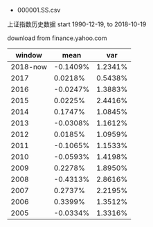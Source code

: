 - 000001.SS.csv

上证指数历史数据
start 1990-12-19, to 2018-10-19

download from finance.yahoo.com

| window   | mean     | var     |
|----------|----------|---------|
| 2018-now | -0.1409% | 1.2341% |
| 2017     | 0.0218%  | 0.5438% |
| 2016     | -0.0247% | 1.3883% |
| 2015     | 0.0225%  | 2.4416% |
| 2014     | 0.1747%  | 1.0845% |
| 2013     | -0.0308% | 1.1612% |
| 2012     | 0.0185%  | 1.0959% |
| 2011     | -0.1065% | 1.1533% |
| 2010     | -0.0593% | 1.4198% |
| 2009     | 0.2278%  | 1.8950% |
| 2008     | -0.4313% | 2.8616% |
| 2007     | 0.2737%  | 2.2195% |
| 2006     | 0.3399%  | 1.3512% |
| 2005     | -0.0334% | 1.3316% |
